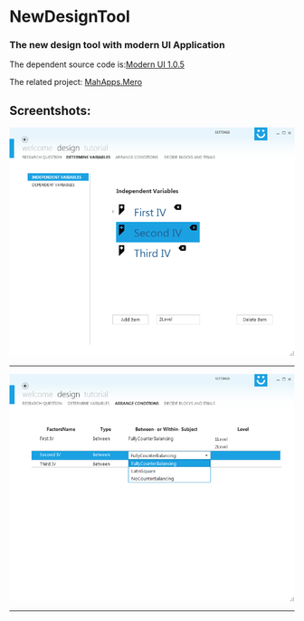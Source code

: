 NewDesignTool
=============

### The new design tool with modern UI Application

The dependent source code is:[Modern UI 1.0.5](https://mui.codeplex.com/wikipage?title=screenshots&referringTitle=Home)


The related project: [MahApps.Mero](http://mahapps.com/MahApps.Metro/)

## Screentshots:
![Screentshot1](/screenshot1.png)

-------------------------------------------------------------------------------------
![Screentshot2](/screenshot2.png)

-------------------------------------------------------------------------------------